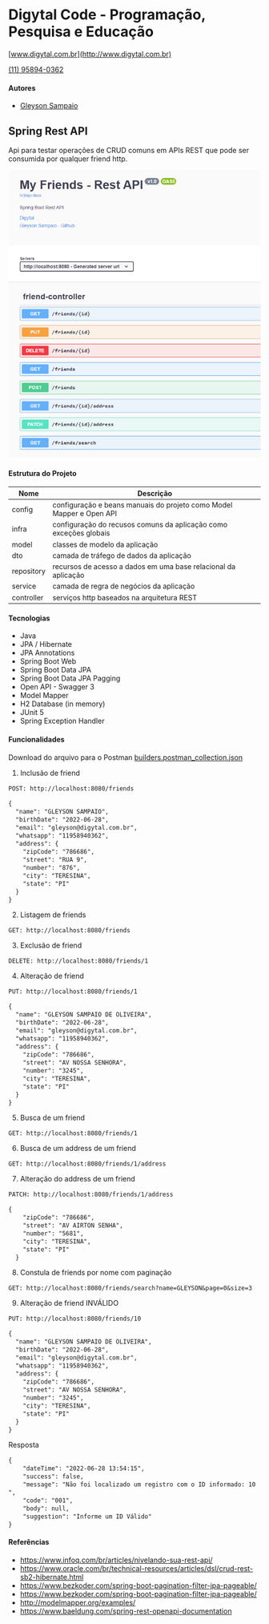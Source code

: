 # Digytal Code - Programação, Pesquisa e Educação
[www.digytal.com.br](http://www.digytal.com.br)

[(11) 95894-0362](https://api.whatsapp.com/send?phone=5511958940362)


#### Autores
- [Gleyson Sampaio](https://github.com/glysns)

## Spring Rest API
Api para testar operações de CRUD comuns em APIs REST que pode ser consumida por qualquer friend http.


![](/img/swagger.png "Swagger")

#### Estrutura do Projeto

| Nome       | Descrição                                                            |
|------------|----------------------------------------------------------------------|
| config     | configuração e beans manuais do projeto como Model Mapper e Open API |
| infra      | configuração do recusos comuns da aplicação como exceções globais    |
| model      | classes de modelo da aplicação                                       |
| dto        | camada de tráfego de dados da aplicação                              |
| repository | recursos de acesso a dados em uma base relacional da aplicação       |
| service    | camada de regra de negócios da aplicação                             |
| controller | serviços http baseados na arquitetura REST                           |

#### Tecnologias

* Java
* JPA / Hibernate
* JPA Annotations
* Spring Boot Web
* Spring Boot Data JPA
* Spring Boot Data JPA Pagging
* Open API - Swagger 3
* Model Mapper
* H2 Database (in memory)
* JUnit 5
* Spring Exception Handler


#### Funcionalidades
Download do arquivo para o Postman
[builders.postman_collection.json](https://github.com/glysns/builders-cadastro-friend/blob/main/doc/builders.postman_collection.json "download")
1. Inclusão de friend
```
POST: http://localhost:8080/friends
```
```
{
  "name": "GLEYSON SAMPAIO",
  "birthDate": "2022-06-28",
  "email": "gleyson@digytal.com.br",
  "whatsapp": "11958940362",
  "address": {
    "zipCode": "786686",
    "street": "RUA 9",
    "number": "876",
    "city": "TERESINA",
    "state": "PI"
  }
}
```
2. Listagem de friends
```
GET: http://localhost:8080/friends
```
3. Exclusão de friend
```
DELETE: http://localhost:8080/friends/1
```
4. Alteração de friend
```
PUT: http://localhost:8080/friends/1
```
```
{
  "name": "GLEYSON SAMPAIO DE OLIVEIRA",
  "birthDate": "2022-06-28",
  "email": "gleyson@digytal.com.br",
  "whatsapp": "11958940362",
  "address": {
    "zipCode": "786686",
    "street": "AV NOSSA SENHORA",
    "number": "3245",
    "city": "TERESINA",
    "state": "PI"
  }
}
```
5. Busca de um friend
```
GET: http://localhost:8080/friends/1
```

6. Busca de um address de um friend
```
GET: http://localhost:8080/friends/1/address
```

7. Alteração do address de um friend
```
PATCH: http://localhost:8080/friends/1/address
```
```
{
    "zipCode": "786686",
    "street": "AV AIRTON SENHA",
    "number": "5681",
    "city": "TERESINA",
    "state": "PI"
  }
```
8. Constula de friends por nome com paginação
```
GET: http://localhost:8080/friends/search?name=GLEYSON&page=0&size=3
```

9. Alteração de friend INVÁLIDO
```
PUT: http://localhost:8080/friends/10
```
```
{
  "name": "GLEYSON SAMPAIO DE OLIVEIRA",
  "birthDate": "2022-06-28",
  "email": "gleyson@digytal.com.br",
  "whatsapp": "11958940362",
  "address": {
    "zipCode": "786686",
    "street": "AV NOSSA SENHORA",
    "number": "3245",
    "city": "TERESINA",
    "state": "PI"
  }
}
```
Resposta
```
{
    "dateTime": "2022-06-28 13:54:15",
    "success": false,
    "message": "Não foi localizado um registro com o ID informado: 10 ",
    "code": "001",
    "body": null,
    "suggestion": "Informe um ID Válido"
}
```


#### Referências
* https://www.infoq.com/br/articles/nivelando-sua-rest-api/
* https://www.oracle.com/br/technical-resources/articles/dsl/crud-rest-sb2-hibernate.html
* https://www.bezkoder.com/spring-boot-pagination-filter-jpa-pageable/
* https://www.bezkoder.com/spring-boot-pagination-filter-jpa-pageable/
* http://modelmapper.org/examples/
* https://www.baeldung.com/spring-rest-openapi-documentation
